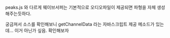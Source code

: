 
peaks.js 와 다르게 웨이브서퍼는 기본적으로 
오디오파일이 제공되면 파형을 자체 생성해주는듯하다. 

궁금져서 소스를 확인해보니 
getChannelData
라는 자바스크립트 제공 메소드가 있는데... 이거 아닌가 싶음. 확인해보자 
